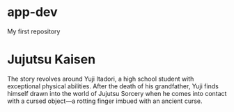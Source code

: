 # app-dev
My first repository
<title>My Favorite Movie/Anime Series </title>
<h1>Jujutsu Kaisen</h1>
<p>The story revolves around Yuji Itadori, a high school student with exceptional physical abilities.
After the death of his grandfather, Yuji finds himself drawn into the world of Jujutsu Sorcery when he comes into 
contact with a cursed object—a rotting finger imbued with an ancient curse.</p>
